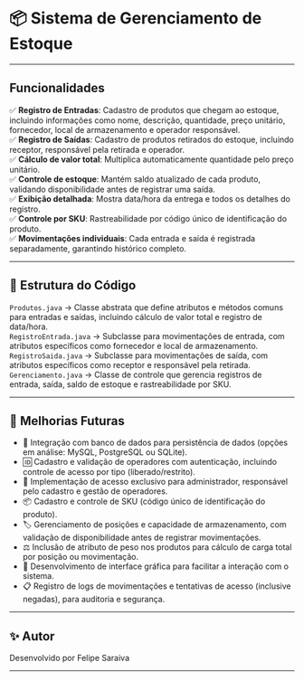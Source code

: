 # 📦 Sistema de Gerenciamento de Estoque

---

## Funcionalidades

✅ **Registro de Entradas**: Cadastro de produtos que chegam ao estoque, incluindo informações como nome, descrição, quantidade, preço unitário, fornecedor, local de armazenamento e operador responsável.  
✅ **Registro de Saídas**: Cadastro de produtos retirados do estoque, incluindo receptor, responsável pela retirada e operador.  
✅ **Cálculo de valor total**: Multiplica automaticamente quantidade pelo preço unitário.  
✅ **Controle de estoque**: Mantém saldo atualizado de cada produto, validando disponibilidade antes de registrar uma saída.  
✅ **Exibição detalhada**: Mostra data/hora da entrega e todos os detalhes do registro.  
✅ **Controle por SKU**: Rastreabilidade por código único de identificação do produto.  
✅ **Movimentações individuais**: Cada entrada e saída é registrada separadamente, garantindo histórico completo.

---

## 📜 Estrutura do Código

`Produtos.java` → Classe abstrata que define atributos e métodos comuns para entradas e saídas, incluindo cálculo de valor total e registro de data/hora.  
`RegistroEntrada.java` → Subclasse para movimentações de entrada, com atributos específicos como fornecedor e local de armazenamento.  
`RegistroSaida.java` → Subclasse para movimentações de saída, com atributos específicos como receptor e responsável pela retirada.  
`Gerenciamento.java` → Classe de controle que gerencia registros de entrada, saída, saldo de estoque e rastreabilidade por SKU.

---

## 🔮 Melhorias Futuras

- 💾 Integração com banco de dados para persistência de dados (opções em análise: MySQL, PostgreSQL ou SQLite).
- 🆔 Cadastro e validação de operadores com autenticação, incluindo controle de acesso por tipo (liberado/restrito).
- 🔐 Implementação de acesso exclusivo para administrador, responsável pelo cadastro e gestão de operadores.
- 📦 Cadastro e controle de SKU (código único de identificação do produto).
- 🏷️ Gerenciamento de posições e capacidade de armazenamento, com validação de disponibilidade antes de registrar movimentações.
- ⚖️ Inclusão de atributo de peso nos produtos para cálculo de carga total por posição ou movimentação.
- 🎨 Desenvolvimento de interface gráfica para facilitar a interação com o sistema.
- 📋 Registro de logs de movimentações e tentativas de acesso (inclusive negadas), para auditoria e segurança.

---

## ✨ Autor

Desenvolvido por Felipe Saraiva  

---
